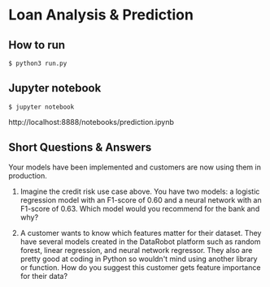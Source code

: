 # Loan Analysis & Prediction

## How to run
```
$ python3 run.py
```

## Jupyter notebook
```
$ jupyter notebook
```
http://localhost:8888/notebooks/prediction.ipynb


## Short Questions & Answers
Your models have been implemented and customers are now using them in production.
1. Imagine the credit risk use case above. You have two models: a logistic regression
model with an F1-score of 0.60 and a neural network with an F1-score of 0.63. Which
model would you recommend for the bank and why?

2. A customer wants to know which features matter for their dataset. They have several
models created in the DataRobot platform such as random forest, linear regression, and
neural network regressor. They also are pretty good at coding in Python so wouldn't
mind using another library or function. How do you suggest this customer gets feature
importance for their data?
